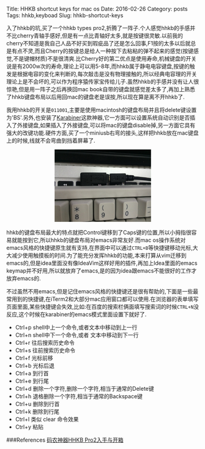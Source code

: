 Title: HHKB shortcut keys for mac os 
Date: 2016-02-26
Category: posts
Tags: hhkb,keyboad
Slug: hhkb-shortcut-keys

入了hhkb的坑,买了一个hhkb types pro2,折腾了一阵子.个人感觉hhkb的手感并不比cherry青轴手感好,但是有一点比青轴好太多,就是按键很灵敏.以前我的cherry不知道是我自己人品不好买到瑕疵品了还是怎么回事,F1按的太多以后就总是有点不灵,而且Cherry的按键总是给人一种按下去粘粘的弹不起来的感觉(按键感觉,不是键帽材质)不是很清爽.比Cherry好的第二优点是使用寿命,机械键盘的开关说是有2000w次的寿命,理论上可以用5-8年,而hhkb属于静电电容键盘,按键的触发是根据电容的变化来判断的,每次敲击是没有物理接触的,所以经典电容理的开关理论上是不会坏的,可以作为程序猿传家宝传给儿子.虽然hhkb的手感并没有让人很惊艳,但是用一阵子之后再换回mac book自带的键盘就感觉差太多了,再加上熟悉了hhkb键盘布局以后用回mac的键盘老是误按,所以现在算是离不开hhkb了.

我用hhkb的开关是`011001`,主要是使用macintosh的键盘布局并且将delete键设置为'BS'.另外,也安装了[Karabiner](https://pqrs.org/osx/karabiner/index.html.en)这款神器,它一方面可以设置系统自动识别是否插入了外接键盘,如果插入了外接键盘,可以将mac的键盘disable掉,另一方面它具有强大的改键功能.硬件方面,买了一个miniusb右弯的接头,这样把hhkb放在mac键盘上的时候,线就不会弯曲到挡着屏幕了.

<p align="center">
<img src="/static/images/miniusb.jpg" alt="miniusb"  width="50%" />
</p>

hhkb的键盘布局最大的特点就把Control键移到了Caps键的位置,所以小拇指很容易就能按到它,所以hhkb的键盘布局对emacs非常友好.而mac os操作系统对emacs风格的快捷键原生就有支持,在界面中可以通过`CTRL+B`等快捷键移动光标,大大减少使用触摸板的时间.为了能充分发挥hhkb的功能,本来打算从vim迁移到emacs的,但是idea里面没有像IdeaVim这样好用的插件,再加上Idea里面的emacs keymap并不好用,所以就放弃了emacs,是的因为idea跟emacs不能很好的工作才放弃emacs的.

不过虽然不用emacs,但是记住emacs风格的快捷键还是很有帮助的,下面是一些最常用到的快捷键,在iTerm2和大部分mac应用窗口都可以使用.在浏览器的表单填写页面里面,某些快捷键会失效,比如:在百度的搜索栏俩面填写搜索词的时候`CTRL+N`没反应,这个时候在karabiner的emacs模式里面设置下就好了.

  - Ctrl+p shell中上一个命令,或者文本中移动到上一行
  - Ctrl+n shell中下一个命令,或者 文本中移动到下一行
  - Ctrl+r 往后搜索历史命令
  - Ctrl+s 往前搜索历史命令
  - Ctrl+f 光标前移
  - Ctrl+b 光标后退
  - Ctrl+a 到行首
  - Ctrl+e 到行尾
  - Ctrl+d 删除一个字符,删除一个字符,相当于通常的Delete键
  - Ctrl+h 退格删除一个字符,相当于通常的Backspace键
  - Ctrl+u 删除到行首
  - Ctrl+k 删除到行尾
  - Ctrl+l 类似 clear 命令效果
  - Ctrl+y 粘贴
  
###References
[码农神器HHKB Pro2入手与开箱](http://www.xiaozhou.net/got_hhkb_pro_2-2013-06-03.html)